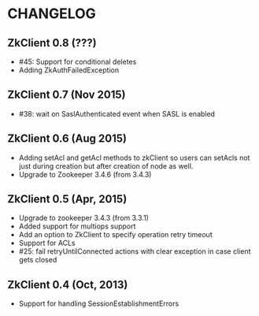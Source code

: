 CHANGELOG
=====

ZkClient 0.8 (???)
---------------
- #45: Support for conditional deletes
- Adding ZkAuthFailedException


ZkClient 0.7 (Nov 2015)
---------------
- #38: wait on SaslAuthenticated event when SASL is enabled


ZkClient 0.6 (Aug 2015)
---------------
- Adding setAcl and getAcl methods to zkClient so users can setAcls not just during creation but after creation of node as well.
- Upgrade to Zookeeper 3.4.6 (from 3.4.3)


ZkClient 0.5 (Apr, 2015)
---------------
- Upgrade to zookeeper 3.4.3 (from 3.3.1)
- Added support for multiops support
- Add an option to ZkClient to specify operation retry timeout
- Support for ACLs
- #25: fail retryUntilConnected actions with clear exception in case client gets closed


ZkClient 0.4 (Oct, 2013)
---------------
- Support for handling SessionEstablishmentErrors